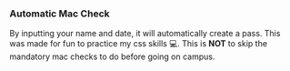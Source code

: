 ### Automatic Mac Check
By inputting your name and date, it will automatically create a pass. This was made for fun to practice my css skills 💻. 
This is **NOT** to skip the mandatory mac checks to do before going on campus.

